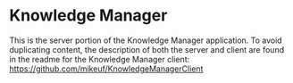# Knowledge Manager
This is the server portion of the Knowledge Manager application. To avoid duplicating content, the description of both the server and client are found in the readme for the Knowledge Manager client:
https://github.com/mikeuf/KnowledgeManagerClient
